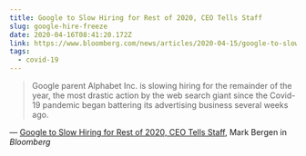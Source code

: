 ```yaml
---
title: Google to Slow Hiring for Rest of 2020, CEO Tells Staff
slug: google-hire-freeze
date: 2020-04-16T08:41:20.172Z
link: https://www.bloomberg.com/news/articles/2020-04-15/google-to-slow-hiring-for-rest-of-2020-ceo-pichai-tells-staff
tags:
  - covid-19
---
```


> Google parent Alphabet Inc. is slowing hiring for the remainder of the year, the most drastic action by the web search giant since the Covid-19 pandemic began battering its advertising business several weeks ago.

&mdash; [Google to Slow Hiring for Rest of 2020, CEO Tells Staff](https://www.bloomberg.com/news/articles/2020-04-15/google-to-slow-hiring-for-rest-of-2020-ceo-pichai-tells-staff), Mark Bergen in _Bloomberg_
